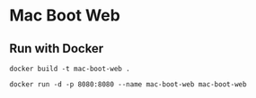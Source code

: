 # Mac Boot Web

## Run with Docker

```
docker build -t mac-boot-web .

docker run -d -p 8080:8080 --name mac-boot-web mac-boot-web
```

